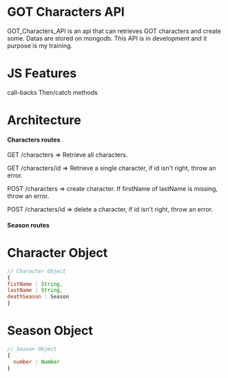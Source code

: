 # GOT Characters API

GOT_Characters_API is an api that can retrieves GOT characters and create some.
Datas are stored on mongodb.
This API is in development and it purpose is my training.

# JS Features
call-backs
Then/catch methods

# Architecture
#### Characters routes
GET /characters   => Retrieve all characters.

GET /characters/id => Retrieve a single character, if id isn't right, throw an error.

POST /characters => create character. If firstName of lastName is missing, throw an error.

POST /characters/id => delete a character, if id isn't right, throw an error.

#### Season routes

# Character Object

```javascript
// Character Object
{
fistName : String,
lastName : String,
deathSeason : Season
}
```
# Season Object
```javascript
// Season Object
{
  number : Number
}
```
